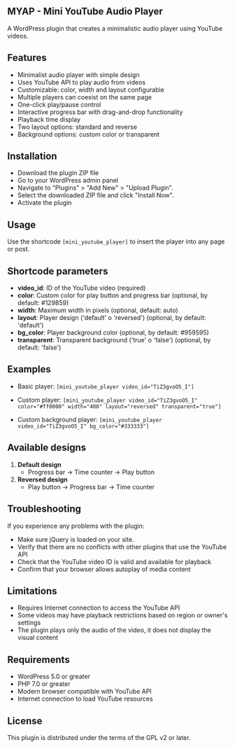 ## MYAP - Mini YouTube Audio Player
A WordPress plugin that creates a minimalistic audio player using YouTube videos.

## Features
- Minimalist audio player with simple design
- Uses YouTube API to play audio from videos
- Customizable: color, width and layout configurable
- Multiple players can coexist on the same page
- One-click play/pause control
- Interactive progress bar with drag-and-drop functionality
- Playback time display
- Two layout options: standard and reverse
- Background options: custom color or transparent

## Installation
- Download the plugin ZIP file
- Go to your WordPress admin panel
- Navigate to "Plugins" > "Add New" > "Upload Plugin".
- Select the downloaded ZIP file and click "Install Now".
- Activate the plugin

## Usage
Use the shortcode `[mini_youtube_player]` to insert the player into any page or post.

## Shortcode parameters
- **video_id**: ID of the YouTube video (required)
- **color**: Custom color for play button and progress bar (optional, by default: #129859)
- **width**: Maximum width in pixels (optional, default: auto)
- **layout**: Player design ('default' o 'reversed') (optional, by default: 'default')
- **bg_color**: Player background color (optional, by default: #959595)
- **transparent**: Transparent background ('true' o 'false') (optional, by default: 'false')

## Examples
- Basic player:
`[mini_youtube_player video_id="TiZ3gvoO5_I"]`

- Custom player:
`[mini_youtube_player video_id="TiZ3gvoO5_I" color="#ff0000" width="400" layout="reversed" transparent="true"]`

- Custom background player:
`[mini_youtube_player video_id="TiZ3gvoO5_I" bg_color="#333333"]`

## Available designs
1. **Default design**
   - Progress bar → Time counter → Play button
2. **Reversed design**
   - Play button → Progress bar → Time counter

## Troubleshooting
If you experience any problems with the plugin:

- Make sure jQuery is loaded on your site.
- Verify that there are no conflicts with other plugins that use the YouTube API
- Check that the YouTube video ID is valid and available for playback
- Confirm that your browser allows autoplay of media content

## Limitations
- Requires Internet connection to access the YouTube API
- Some videos may have playback restrictions based on region or owner's settings
- The plugin plays only the audio of the video, it does not display the visual content

## Requirements
- WordPress 5.0 or greater
- PHP 7.0 or greater
- Modern browser compatible with YouTube API
- Internet connection to load YouTube resources

## License
This plugin is distributed under the terms of the GPL v2 or later.
